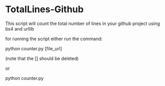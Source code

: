 # TotalLines-Github
This script will count the total number of lines in your github project using bs4 and urllib

for running the script either run the command:

python counter.py [file_url]

(note that the [] should be deleted)

or 

python counter.py
